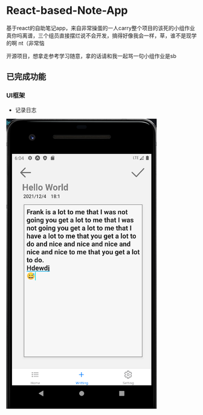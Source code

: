 # React-based-Note-App

基于react的自助笔记app，来自非常操蛋的一人carry整个项目的该死的小组作业
真你吗离谱，三个组员直接摆烂说不会开发，搞得好像我会一样，草，谁不是现学的啊
nt（非常恼

开源项目，想拿走参考学习随意，拿的话请和我一起骂一句小组作业是sb

## 已完成功能
### UI框架
- 记录日志
<img src="https://raw.githubusercontent.com/Guiny-Time/PictureBed/main/20211205020425.png"/>
